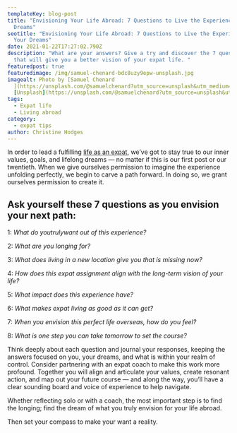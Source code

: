```yaml
---
templateKey: blog-post
title: "Envisioning Your Life Abroad: 7 Questions to Live the Experience of Your
  Dreams"
seotitle: "Envisioning Your Life Abroad: 7 Questions to Live the Experience of
  Your Dreams"
date: 2021-01-22T17:27:02.790Z
description: "What are your answers? Give a try and discover the 7 questions
  that will give you a better vision of your expat life. "
featuredpost: true
featuredimage: /img/samuel-chenard-bdc8uzy9epw-unsplash.jpg
imagealt: Photo by [Samuel Chenard
  ](https://unsplash.com/@samuelchenard?utm_source=unsplash&utm_medium=referral&utm_content=creditCopyText)on
  [Unsplash](https://unsplash.com/@samuelchenard?utm_source=unsplash&utm_medium=referral&utm_content=creditCopyText)
tags:
  - Expat life
  - Living abroad
category:
  - expat tips
author: Christine Hodges
---
```

In order to lead a fulfilling [life as an expat](https://www.thexpatmagazine.com/blog/2020-06-14-where-is-home-for-an-expat/), we’ve got to stay true to our inner values, goals, and lifelong dreams — no matter if this is our first post or our twentieth. When we give ourselves permission to imagine the experience unfolding perfectly, we begin to carve a path forward. In doing so, we grant ourselves permission to create it.

## **Ask yourself these 7 questions as you envision your next path:**

1: *What do youtrulywant out of this experience?*

2: *What are you longing for?*

3: *What does living in a new location give you that is missing now?*

4: *How does this expat assignment align with the long-term vision of your life?*

5: *What impact does this experience have?*

6: *What makes expat living as good as it can get?*

7: *When you envision this perfect life overseas, how do you feel?*

8: *What is one step you can take tomorrow to set the course?*

Think deeply about each question and journal your responses, keeping the answers focused on you, your dreams, and what is within your realm of control. Consider partnering with an expat coach to make this work more profound. Together you will align and articulate your values, create resonant action, and map out your future course — and along the way, you’ll have a clear sounding board and voice of experience to help navigate.

Whether reflecting solo or with a coach, the most important step is to find the longing; find the dream of what you truly envision for your life abroad.

Then set your compass to make your want a reality.